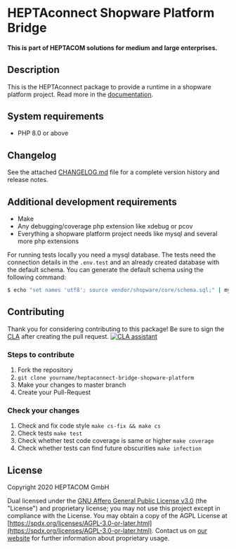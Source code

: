# HEPTAconnect Shopware Platform Bridge
#### This is part of HEPTACOM solutions for medium and large enterprises.

## Description

This is the HEPTAconnect package to provide a runtime in a shopware platform project.
Read more in the [documentation](https://heptaconnect.io/).


## System requirements

* PHP 8.0 or above


## Changelog

See the attached [CHANGELOG.md](./CHANGELOG.md) file for a complete version history and release notes.


## Additional development requirements

* Make
* Any debugging/coverage php extension like xdebug or pcov
* Everything a shopware platform project needs like mysql and several more php extensions

For running tests locally you need a mysql database.
The tests need the connection details in the `.env.test` and an already created database with the default schema.
You can generate the default schema using the following command:
```bash
$ echo "set names 'utf8'; source vendor/shopware/core/schema.sql;" | mysql # your credentials
```

## Contributing

Thank you for considering contributing to this package! Be sure to sign the [CLA](./CLA.md) after creating the pull request. [![CLA assistant](https://cla-assistant.io/readme/badge/HEPTACOM/heptaconnect-bridge-shopware-platform)](https://cla-assistant.io/HEPTACOM/heptaconnect-bridge-shopware-platform)


### Steps to contribute

1. Fork the repository
2. `git clone yourname/heptaconnect-bridge-shopware-platform`
3. Make your changes to master branch
4. Create your Pull-Request


### Check your changes

1. Check and fix code style `make cs-fix && make cs`
2. Check tests `make test`
3. Check whether test code coverage is same or higher `make coverage`
4. Check whether tests can find future obscurities `make infection`


## License

Copyright 2020 HEPTACOM GmbH

Dual licensed under the [GNU Affero General Public License v3.0](./LICENSE.md) (the "License") and proprietary license; you may not use this project except in compliance with the License.
You may obtain a copy of the AGPL License at [https://spdx.org/licenses/AGPL-3.0-or-later.html](https://spdx.org/licenses/AGPL-3.0-or-later.html).
Contact us on [our website](https://www.heptacom.de) for further information about proprietary usage.
